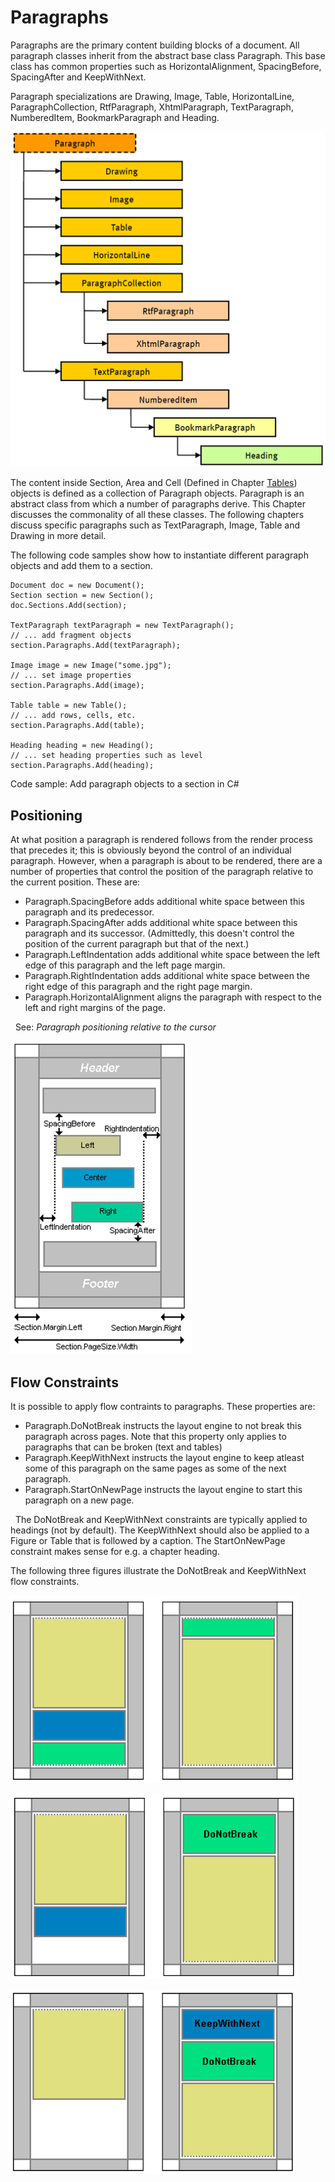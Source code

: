 # Paragraphs

Paragraphs are the primary content building blocks of a document. All paragraph classes inherit from the abstract base class Paragraph. This base class has common properties such as HorizontalAlignment, SpacingBefore, SpacingAfter and KeepWithNext.

Paragraph specializations are Drawing, Image, Table, HorizontalLine, ParagraphCollection, RtfParagraph, XhtmlParagraph, TextParagraph, NumberedItem, BookmarkParagraph and Heading.

![paragraph-class-hierarchy](guide/tallpdf/media/paragraph-class-hierarchy.png)

The content inside Section, Area and Cell (Defined in Chapter <a href="tables">Tables</a>) objects is defined as a collection of Paragraph objects. Paragraph is an abstract class from which a number of paragraphs derive. This Chapter discusses the commonality of all these classes. The following chapters discuss specific paragraphs such as TextParagraph, Image, Table and Drawing in more detail.

The following code samples show how to instantiate different paragraph objects and add them to a section.

```
Document doc = new Document();
Section section = new Section();
doc.Sections.Add(section);

TextParagraph textParagraph = new TextParagraph();
// ... add fragment objects
section.Paragraphs.Add(textParagraph);

Image image = new Image("some.jpg");
// ... set image properties
section.Paragraphs.Add(image);

Table table = new Table();
// ... add rows, cells, etc.
section.Paragraphs.Add(table);

Heading heading = new Heading();
// ... set heading properties such as level
section.Paragraphs.Add(heading);
```

Code sample: Add paragraph objects to a section in C#

## Positioning

At what position a paragraph is rendered follows from the render process that precedes it; this is obviously beyond the control of an individual paragraph. However, when a paragraph is about to be rendered, there are a number of properties that control the position of the paragraph relative to the current position. These are:
&nbsp;<ul><li>
Paragraph.SpacingBefore adds additional white space between this paragraph and its predecessor.</li><li>
Paragraph.SpacingAfter adds additional white space between this paragraph and its successor. (Admittedly, this doesn't control the position of the current paragraph but that of the next.)</li><li>
Paragraph.LeftIndentation adds additional white space between the left edge of this paragraph and the left page margin.</li><li>
Paragraph.RightIndentation adds additional white space between the right edge of this paragraph and the right page margin.</li><li>
Paragraph.HorizontalAlignment aligns the paragraph with respect to the left and right margins of the page.</li></ul>&nbsp;
See: _Paragraph positioning relative to the cursor_

![paragraph-positioning-relative-to-the-cursor](guide/tallpdf/media/paragraph-positioning-relative-to-the-cursor.png)

## Flow Constraints

It is possible to apply flow contraints to paragraphs. These properties are:
&nbsp;<ul><li>
Paragraph.DoNotBreak instructs the layout engine to not break this paragraph across pages. Note that this property only applies to paragraphs that can be broken (text and tables)</li><li>
Paragraph.KeepWithNext instructs the layout engine to keep atleast some of this paragraph on the same pages as some of the next paragraph.</li><li>
Paragraph.StartOnNewPage instructs the layout engine to start this paragraph on a new page.</li></ul>&nbsp;
The DoNotBreak and KeepWithNext constraints are typically applied to headings (not by default). The KeepWithNext should also be applied to a Figure or Table that is followed by a caption. The StartOnNewPage constraint makes sense for e.g. a chapter heading.


The following three figures illustrate the DoNotBreak and KeepWithNext flow constraints.

![paragraph-flow-without-constraints](guide/tallpdf/media/paragraph-flow-without-constraints.png)

![do-not-break-flow-constraint](guide/tallpdf/media/do-not-break-flow-constraint.png)

![keep-with-next-flow-constraint](guide/tallpdf/media/keep-with-next-flow-constraint.png)

